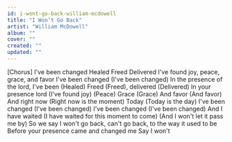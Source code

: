 ```yaml
---
id: i-wont-go-back-william-mcdowell
title: "I Won’t Go Back"
artist: "William McDowell"
album: ""
cover: ""
created: ""
updated: ""
---
```


[Chorus]
I've been changed
Healed
Freed
Delivered
I've found joy, peace, grace, and favor
I've been changed (I've been changed)
In the presence of the lord, I've been
(Healed)
Freed (Freed), delivered (Delivered)
In your presence lord
(I've found joy)
(Peace)
Grace (Grace)
And favor (And favor)
And right now (Right now is the moment)
Today (Today is the day)
I've been changed (I've been changed)
I've been changed (I've been changed)
And I have waited (I have waited for this moment to come)
(And I won't let it pass me by)
So we say
I won't go back, can't go back, to the way it used to be
Before your presence came and changed me
Say I won't